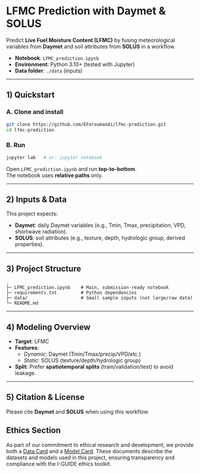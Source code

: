 # LFMC Prediction with Daymet & SOLUS

Predict **Live Fuel Moisture Content (LFMC)** by fusing meteorological variables from **Daymet** and soil attributes from **SOLUS** in a workflow.

- **Notebook**: `LFMC_prediction.ipynb`  
- **Environment**: Python 3.10+ (tested with Jupyter)  
- **Data folder**: `./data` (inputs)

---

## 1) Quickstart

### A. Clone and install
```bash
git clone https://github.com/EForoumandi/lfmc-prediction.git
cd lfmc-prediction
```

### B. Run
```bash
jupyter lab   # or: jupyter notebook
```
Open `LFMC_prediction.ipynb` and run **top-to-bottom**.  
The notebook uses **relative paths** only.

---

## 2) Inputs & Data

This project expects:

- **Daymet**: daily Daymet variables (e.g., Tmin, Tmax, precipitation, VPD, shortwave radiation).  
- **SOLUS**: soil attributes (e.g., texture, depth, hydrologic group, derived properties).

---

## 3) Project Structure
```
.
├─ LFMC_prediction.ipynb    # Main, submission-ready notebook
├─ requirements.txt         # Python dependencies
├─ data/                    # Small sample inputs (not large/raw data)
└─ README.md
```

---

## 4) Modeling Overview

- **Target**: LFMC  
- **Features**:
  - *Dynamic*: Daymet (Tmin/Tmax/precip/VPD/etc.)
  - *Static*: SOLUS (texture/depth/hydrologic group)
- **Split**: Prefer **spatiotemporal splits** (train/validation/test) to avoid leakage.

---

## 5) Citation & License

Please cite **Daymet** and **SOLUS** when using this workflow.  

## **Ethics Section**
As part of our commitment to ethical research and development, we provide both a [Data Card](data_card.docx) and a [Model Card](Model_Card.docx). These documents describe the datasets and models used in this project, ensuring transparency and compliance with the I-GUIDE ethics toolkit.

